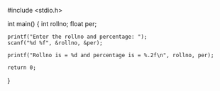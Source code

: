 #include <stdio.h>

int main() {
    int rollno;
    float per;

    printf("Enter the rollno and percentage: ");
    scanf("%d %f", &rollno, &per);

    printf("Rollno is = %d and percentage is = %.2f\n", rollno, per);

    return 0;
}
